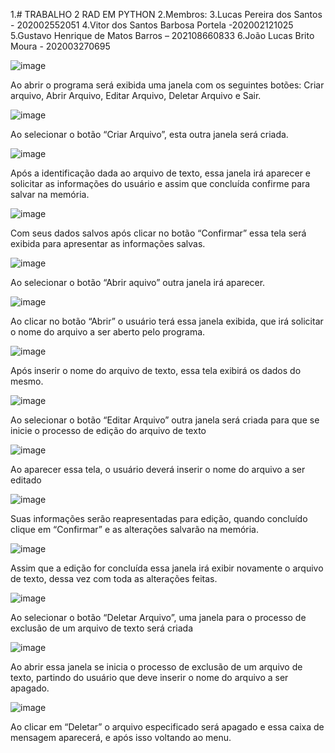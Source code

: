 1.# TRABALHO 2 RAD EM PYTHON
2.Membros: 
3.Lucas Pereira dos Santos - 202002552051
4.Vitor dos Santos Barbosa Portela -202002121025
5.Gustavo Henrique de Matos Barros – 202108660833
6.João Lucas Brito Moura - 202003270695


![image](https://user-images.githubusercontent.com/112867758/200859977-ad0d2651-2489-4108-a09f-d73b62083056.png)

Ao abrir o programa será exibida uma janela com os seguintes botões: Criar arquivo, Abrir Arquivo, 
Editar Arquivo, Deletar Arquivo e Sair.

![image](https://user-images.githubusercontent.com/112867758/200860209-474703e4-3f62-4bac-b878-870c7517a762.png)

Ao selecionar o botão “Criar Arquivo”, esta outra janela será criada.

![image](https://user-images.githubusercontent.com/112867758/200860443-26c46677-4e22-40f2-9619-79c86b883a73.png)

Após a identificação dada ao arquivo de texto, essa janela irá aparecer e solicitar as informações do 
usuário e assim que concluída confirme para salvar na memória.

![image](https://user-images.githubusercontent.com/112867758/200860775-174622af-be1d-4b3a-861b-c568d9728ad5.png)

Com seus dados salvos após clicar no botão “Confirmar” essa tela será exibida para apresentar as 
informações salvas.

![image](https://user-images.githubusercontent.com/112867758/200860951-a0d18115-0911-495e-b5e8-8fd400ef6ba3.png)

Ao selecionar o botão “Abrir aquivo” outra janela irá aparecer.

![image](https://user-images.githubusercontent.com/112867758/200861053-dfd755e4-1220-4af0-a2fa-4a51d6885e9e.png)

Ao clicar no botão “Abrir” o usuário terá essa janela exibida, que irá solicitar o nome do arquivo a ser 
aberto pelo programa.

![image](https://user-images.githubusercontent.com/112867758/200861192-4154adf2-99f6-4afc-a4cc-4fe199592043.png)

Após inserir o nome do arquivo de texto, essa tela exibirá os dados do mesmo.

![image](https://user-images.githubusercontent.com/112867758/200861820-32eca84c-606f-45e1-92cd-ce00c4731293.png)

Ao selecionar o botão “Editar Arquivo” outra janela será criada para que se inicie o processo de 
edição do arquivo de texto

![image](https://user-images.githubusercontent.com/112867758/200861917-ec5b6ac7-0d88-4daa-a3e7-dacfd52cd818.png)

Ao aparecer essa tela, o usuário deverá inserir o nome do arquivo a ser editado

![image](https://user-images.githubusercontent.com/112867758/200862226-e64b7546-688b-43d0-8a99-fb6f3dd1baf3.png)

Suas informações serão reapresentadas para edição, quando concluído clique em “Confirmar” e as 
alterações salvarão na memória.

![image](https://user-images.githubusercontent.com/112867758/200862328-4a05ba54-87d6-4a61-8bf3-580d27b5d462.png)

Assim que a edição for concluída essa janela irá exibir novamente o arquivo de texto, dessa vez com 
toda as alterações feitas.

![image](https://user-images.githubusercontent.com/112867758/200862730-6152c711-0ee8-4b2e-88af-150c6d3c3ce7.png)

Ao selecionar o botão “Deletar Arquivo”, uma janela para o processo de exclusão de um arquivo de 
texto será criada

![image](https://user-images.githubusercontent.com/112867758/200862902-9ed0ed5a-b15b-477f-8b55-19a02ce3720e.png)

Ao abrir essa janela se inicia o processo de exclusão de um arquivo de texto, partindo do usuário que 
deve inserir o nome do arquivo a ser apagado.

![image](https://user-images.githubusercontent.com/112867758/200863020-9e59eaa0-e7a3-45f3-9bb7-ec7bcf1d6544.png)

Ao clicar em “Deletar” o arquivo especificado será apagado e essa caixa de mensagem aparecerá, e 
após isso voltando ao menu.

